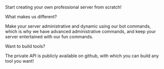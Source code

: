 Start creating your own professional server from scratch!

What makes us different?

Make your server administrative and dynamic using our bot commands, which is why we have advanced administrative commands, and keep your server entertained with our fun commands.

Want to build tools?

 The private API is publicly available on github, with which you can build any tool you want!
